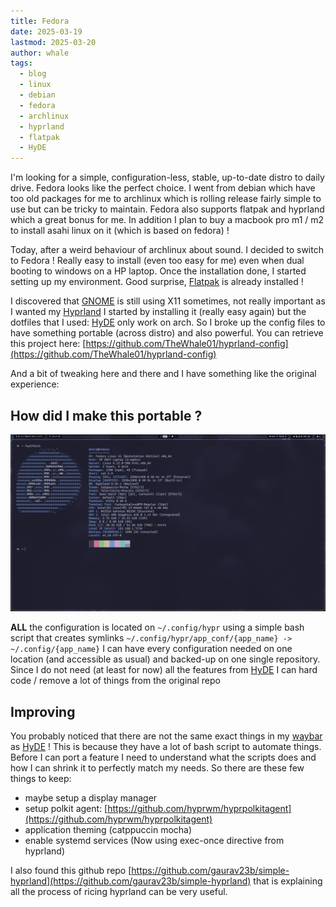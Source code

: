```yaml
---
title: Fedora
date: 2025-03-19
lastmod: 2025-03-20
author: whale
tags:
  - blog
  - linux
  - debian
  - fedora
  - archlinux
  - hyprland
  - flatpak
  - HyDE
---
```

I'm looking for a simple, configuration-less, stable, up-to-date distro to daily drive. Fedora looks like the perfect choice. I went from debian which have too old packages for me to archlinux which is rolling release fairly simple to use but can be tricky to maintain. Fedora also supports flatpak and hyprland which a great bonus for me. In addition I plan to buy a macbook pro m1 / m2 to install asahi linux on it (which is based on fedora) !

Today, after a weird behaviour of archlinux about sound. I decided to switch to Fedora ! Really easy to install (even too easy for me) even when dual booting to windows on a HP laptop. Once the installation done, I started setting up my environment. Good surprise, [Flatpak](https://flatpak.org/) is already installed !

I discovered that [GNOME](https://www.gnome.org/) is still using X11 sometimes, not really important as I wanted my [Hyprland](https://hyprland.org/) I started by installing it (really easy again) but the dotfiles that I used: [HyDE](https://github.com/Hyde-project/hyde) only work on arch. So I broke up the config files to have something portable (across distro) and also powerful. You can retrieve this project here: [https://github.com/TheWhale01/hyprland-config](https://github.com/TheWhale01/hyprland-config)

And a bit of tweaking here and there and I have something like the original experience:

## How did I make this portable ?

![Hyprland on fedora](/assets/images/hyprland_desktop.png)

**ALL** the configuration is located on `~/.config/hypr` using a simple bash script that creates symlinks `~/.config/hypr/app_conf/{app_name} -> ~/.config/{app_name}` I can have every configuration needed on one location (and accessible as usual) and backed-up on one single repository. Since I do not need (at least for now) all the features from [HyDE](https://github.com/Hyde-project/hyde) I can hard code / remove a lot of things from the original repo
## Improving

You probably noticed that there are not the same exact things in my [waybar](https://github.com/Alexays/Waybar) as [HyDE](https://github.com/Hyde-project/hyde) ! This is because they have a lot of bash script to automate things. Before I can port a feature I need to understand what the scripts does and how I can shrink it to perfectly match my needs. So there are these few things to keep:

- maybe setup a display manager
- setup polkit agent: [https://github.com/hyprwm/hyprpolkitagent](https://github.com/hyprwm/hyprpolkitagent)
- application theming (catppuccin mocha)
- enable systemd services (Now using exec-once directive from hyprland)

I also found this github repo [https://github.com/gaurav23b/simple-hyprland](https://github.com/gaurav23b/simple-hyprland) that is explaining all the process of ricing hyprland can be very useful.